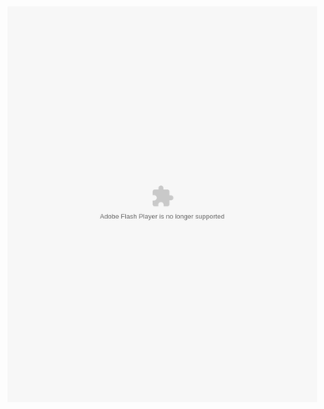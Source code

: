 <object width="625" height="800">
  <embed src="https://acoustic-jump-94e.notion.site/Oovs-Medidas-Banca-48b7f5d059ca4fcc9f828c423b789cef?pvs=4"
         type="application/x-shockwave-flash"
        width="625" height="800" />
</object>